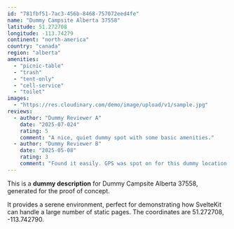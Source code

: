 ```yaml
---
id: "781fbf51-7ac3-456b-8468-757072eed4fe"
name: "Dummy Campsite Alberta 37558"
latitude: 51.272708
longitude: -113.74279
continent: "north-america"
country: "canada"
region: "alberta"
amenities:
  - "picnic-table"
  - "trash"
  - "tent-only"
  - "cell-service"
  - "toilet"
images:
  - "https://res.cloudinary.com/demo/image/upload/v1/sample.jpg"
reviews:
  - author: "Dummy Reviewer A"
    date: "2025-07-024"
    rating: 5
    comment: "A nice, quiet dummy spot with some basic amenities."
  - author: "Dummy Reviewer B"
    date: "2025-05-08"
    rating: 3
    comment: "Found it easily. GPS was spot on for this dummy location."
---
```


This is a **dummy description** for Dummy Campsite Alberta 37558, generated for the proof of concept.

It provides a serene environment, perfect for demonstrating how SvelteKit can handle a large number of static pages. The coordinates are 51.272708, -113.742790.
